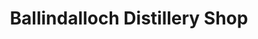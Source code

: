 ---
title: "Ballindalloch Distillery Shop"
url: /ballindalloch/ballindalloch-distillery-shop/
shop: alcohol
---